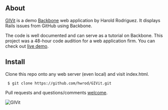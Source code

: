 ## About
[GIVit] is a demo [Backbone] web application by Harold Rodriguez.
It displays Rails issues from GitHub using Backbone.

The code is well documented and can serve as a tutorial on Backbone. This project was a 48-hour code audition for a web application firm. You can check out [live demo].

## Install
Clone this repo onto any web server (even local) and visit index.html.

     $ git clone https://github.com/hwrod/GIVit.git

Pull requests and questions/comments [welcome].

![GIVit](http://www.planetharold.com/projects/givit/images/screenshot.png)

[GIVit]:http://github.com/hwrod/GIVit/
[live demo]:http://planetharold.com/projects/givit
[Backbone]:http://backbonejs.org/
[welcome]:mailto:harold@planetharold.com
